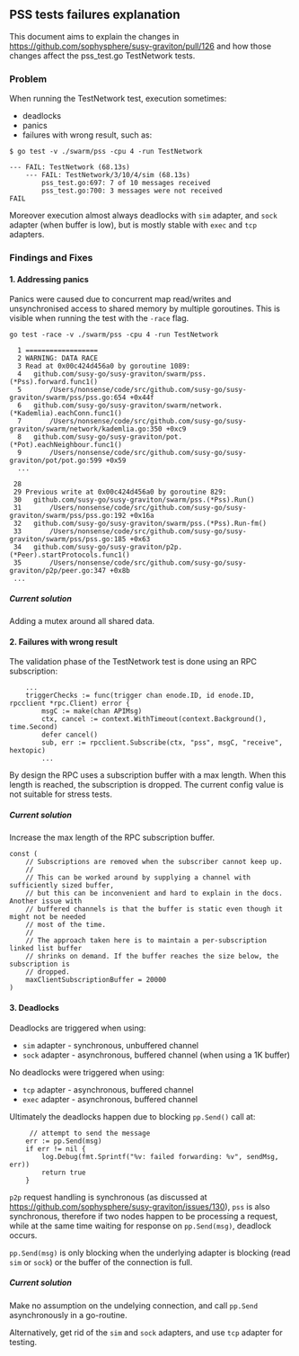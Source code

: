 ## PSS tests failures explanation

This document aims to explain the changes in https://github.com/sophysphere/susy-graviton/pull/126 and how those changes affect the pss_test.go TestNetwork tests.

### Problem

When running the TestNetwork test, execution sometimes:

* deadlocks
* panics
* failures with wrong result, such as:

```
$ go test -v ./swarm/pss -cpu 4 -run TestNetwork
```

```
--- FAIL: TestNetwork (68.13s)
    --- FAIL: TestNetwork/3/10/4/sim (68.13s)
        pss_test.go:697: 7 of 10 messages received
        pss_test.go:700: 3 messages were not received
FAIL
```

Moreover execution almost always deadlocks with `sim` adapter, and `sock` adapter (when buffer is low), but is mostly stable with `exec` and `tcp` adapters.

### Findings and Fixes

#### 1. Addressing panics

Panics were caused due to concurrent map read/writes and unsynchronised access to shared memory by multiple goroutines. This is visible when running the test with the `-race` flag.

```
go test -race -v ./swarm/pss -cpu 4 -run TestNetwork

  1 ==================
  2 WARNING: DATA RACE
  3 Read at 0x00c424d456a0 by goroutine 1089:
  4   github.com/susy-go/susy-graviton/swarm/pss.(*Pss).forward.func1()
  5       /Users/nonsense/code/src/github.com/susy-go/susy-graviton/swarm/pss/pss.go:654 +0x44f
  6   github.com/susy-go/susy-graviton/swarm/network.(*Kademlia).eachConn.func1()
  7       /Users/nonsense/code/src/github.com/susy-go/susy-graviton/swarm/network/kademlia.go:350 +0xc9
  8   github.com/susy-go/susy-graviton/pot.(*Pot).eachNeighbour.func1()
  9       /Users/nonsense/code/src/github.com/susy-go/susy-graviton/pot/pot.go:599 +0x59
  ...

 28
 29 Previous write at 0x00c424d456a0 by goroutine 829:
 30   github.com/susy-go/susy-graviton/swarm/pss.(*Pss).Run()
 31       /Users/nonsense/code/src/github.com/susy-go/susy-graviton/swarm/pss/pss.go:192 +0x16a
 32   github.com/susy-go/susy-graviton/swarm/pss.(*Pss).Run-fm()
 33       /Users/nonsense/code/src/github.com/susy-go/susy-graviton/swarm/pss/pss.go:185 +0x63
 34   github.com/susy-go/susy-graviton/p2p.(*Peer).startProtocols.func1()
 35       /Users/nonsense/code/src/github.com/susy-go/susy-graviton/p2p/peer.go:347 +0x8b
 ...
```

##### Current solution

Adding a mutex around all shared data.

#### 2. Failures with wrong result

The validation phase of the TestNetwork test is done using an RPC subscription:

```
    ...
	triggerChecks := func(trigger chan enode.ID, id enode.ID, rpcclient *rpc.Client) error {
		msgC := make(chan APIMsg)
		ctx, cancel := context.WithTimeout(context.Background(), time.Second)
		defer cancel()
		sub, err := rpcclient.Subscribe(ctx, "pss", msgC, "receive", hextopic)
		...
```

By design the RPC uses a subscription buffer with a max length. When this length is reached, the subscription is dropped. The current config value is not suitable for stress tests.

##### Current solution

Increase the max length of the RPC subscription buffer.

```
const (
	// Subscriptions are removed when the subscriber cannot keep up.
	//
	// This can be worked around by supplying a channel with sufficiently sized buffer,
	// but this can be inconvenient and hard to explain in the docs. Another issue with
	// buffered channels is that the buffer is static even though it might not be needed
	// most of the time.
	//
	// The approach taken here is to maintain a per-subscription linked list buffer
	// shrinks on demand. If the buffer reaches the size below, the subscription is
	// dropped.
	maxClientSubscriptionBuffer = 20000
)
```

#### 3. Deadlocks

Deadlocks are triggered when using:
* `sim` adapter - synchronous, unbuffered channel
* `sock` adapter - asynchronous, buffered channel (when using a 1K buffer)

No deadlocks were triggered when using:
* `tcp` adapter - asynchronous, buffered channel
* `exec` adapter - asynchronous, buffered channel

Ultimately the deadlocks happen due to blocking `pp.Send()` call at:

 		 // attempt to send the message
  		err := pp.Send(msg)
  		if err != nil {
  			log.Debug(fmt.Sprintf("%v: failed forwarding: %v", sendMsg, err))
  			return true
  		}

 `p2p` request handling is synchronous (as discussed at https://github.com/sophysphere/susy-graviton/issues/130), `pss` is also synchronous, therefore if two nodes happen to be processing a request, while at the same time waiting for response on `pp.Send(msg)`, deadlock occurs.
 
 `pp.Send(msg)` is only blocking when the underlying adapter is blocking (read `sim` or `sock`) or the buffer of the connection is full.
 
##### Current solution

Make no assumption on the undelying connection, and call `pp.Send` asynchronously in a go-routine.

Alternatively, get rid of the `sim` and `sock` adapters, and use `tcp` adapter for testing.
